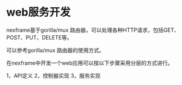 # web服务开发

nexframe基于gorilla/mux 路由器，可以处理各种HTTP请求，包括GET、POST、PUT、DELETE等。

可以参考gorilla/mux 路由器的使用方式。

在nexframe中开发一个web应用可以按以下步骤采用分层的方式进行。

1，API定义
2，控制器实现
3，服务实现